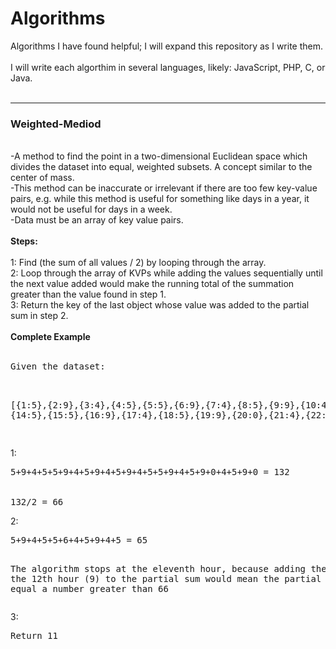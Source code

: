 # Algorithms
Algorithms I have found helpful; I will expand this repository as I write them.  
<br />
I will write each algorthim in several languages, likely: JavaScript, PHP, C, or Java. 
<br /><br />
<hr>
<h3>Weighted-Mediod</h3>
<br />
-A method to find the point in a two-dimensional Euclidean space which divides the dataset into equal, weighted subsets.
 A concept similar to the center of mass.
<br />
-This method can be inaccurate or irrelevant if there are too few key-value pairs, e.g. while this method is useful for something like days in a year, it would not be useful for days in a week. 
<br />
-Data must be an array of key value pairs.
<br /><br />
<b>Steps:</b>
<br /><br />
1: Find (the sum of all values / 2) by looping through the array.
<br />
2: Loop through the array of KVPs while adding the values sequentially until the next value added would make the running total of the summation greater than the value found in step 1. 
<br />
3: Return the key of the last object whose value was added to the partial sum in step 2. 
<br /><br />
<b>Complete Example</b>
<br /><br /><pre>
Given the dataset: <br />

[{1:5},{2:9},{3:4},{4:5},{5:5},{6:9},{7:4},{8:5},{9:9},{10:4},{11:5},{12:9},{13:4},
{14:5},{15:5},{16:9},{17:4},{18:5},{19:9},{20:0},{21:4},{22:5},{23:9},{24:0}]
               
</pre>
1:
<pre>5+9+4+5+5+9+4+5+9+4+5+9+4+5+5+9+4+5+9+0+4+5+9+0 = 132
<br />
132/2 = 66
</pre>
2: 
<pre>5+9+4+5+5+6+4+5+9+4+5 = 65 


The algorithm stops at the eleventh hour, because adding the value of the 12th hour (9)
to the partial sum would mean the partial sum would equal a number greater than 66
</pre>
3: 
<pre>Return 11
</pre>

